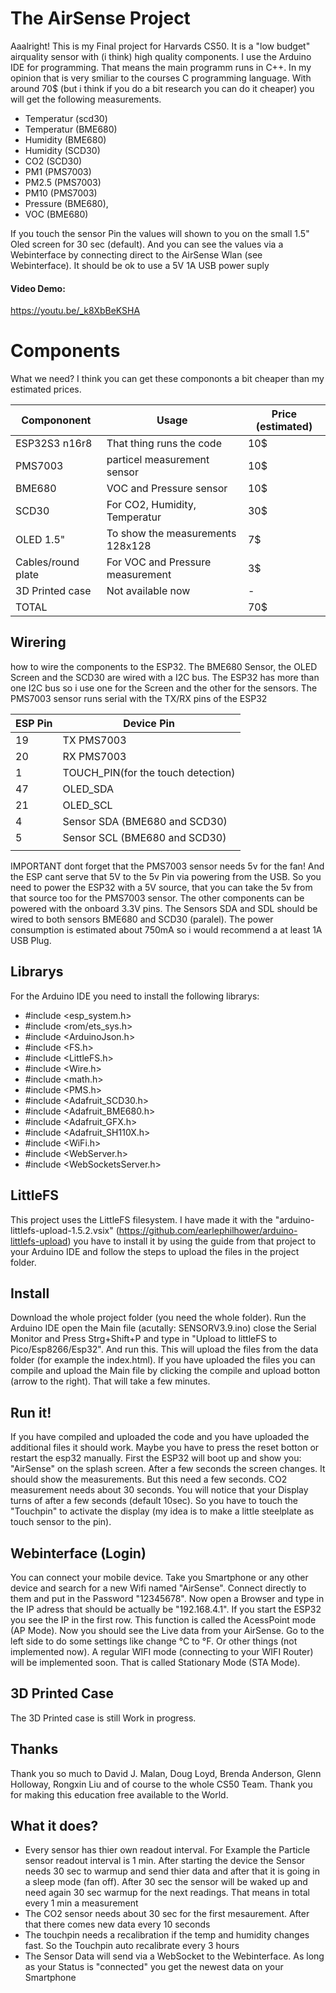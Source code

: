 # The AirSense Project
Aaalright! This is my Final project for Harvards CS50. It is a "low budget" airquality sensor with (i think) high quality components. I use the Arduino IDE for programming. That means the main programm runs in C++. In my opinion that is very smiliar to the courses C programming language. With around 70$ (but i think if you do a bit research you can do it cheaper) you will get the following measurements.
- Temperatur (scd30)
- Temperatur (BME680)
- Humidity (BME680)
- Humidity (SCD30)
- CO2 (SCD30)
- PM1 (PMS7003)
- PM2.5 (PMS7003)
- PM10 (PMS7003)
- Pressure (BME680),
- VOC (BME680)

If you touch the sensor Pin the values will shown to you on the small 1.5" Oled screen for 30 sec (default). And you can see the values via a Webinterface by connecting direct to the AirSense Wlan (see Webinterface). It should be ok to use a 5V 1A USB power suply

#### Video Demo:
https://youtu.be/_k8XbBeKSHA

# Components
What we need? I think you can get these compononts a bit cheaper than my estimated prices.


|Compononent 	 |Usage							   |Price (estimated)
|----------------|---------------------------------|-----------------------------|
|ESP32S3 n16r8	 |That thing runs the code         |10$          |
|PMS7003		 |particel measurement sensor      |10$            |
|BME680			 |VOC and Pressure sensor          |10$|
|SCD30			 |For CO2, Humidity, Temperatur    |30$         |
|OLED 1.5"		 |To show the measurements 128x128 |7$            |
|Cables/round plate			 |For VOC and Pressure measurement |3$|
|3D Printed case |Not available now				   |-|
|TOTAL |			   |70$|

## Wirering
how to wire the components to the ESP32. The BME680 Sensor, the OLED Screen and the SCD30 are wired with a I2C bus. The ESP32 has more than one I2C bus so i use one for the Screen and the other for the sensors. The PMS7003 sensor runs serial with the TX/RX pins of the ESP32

|ESP Pin	 	 	| Device Pin
|-------------------|---------------------------------|
|19	 	            |TX PMS7003                       |
|20		 	        |RX PMS7003                       |
|1  			 	|TOUCH_PIN(for the touch detection) |
|47			 	    |OLED_SDA                           |
|21         	 	|OLED_SCL |
|4	                |Sensor SDA (BME680 and SCD30)|
|5               	|Sensor SCL (BME680 and SCD30)|
| 				|			   |

IMPORTANT dont forget that the PMS7003 sensor needs 5v for the fan! And the ESP cant serve that 5V to the 5v Pin via powering from the USB. So you need to power the ESP32 with a 5V source, that you can take the 5v from that source too for the PMS7003 sensor. The other components can be powered with the onboard 3.3V pins. The Sensors SDA and SDL should be wired to both sensors BME680 and SCD30 (paralel). The power consumption is estimated about 750mA so i would recommend a at least 1A USB Plug.


## Librarys
For the Arduino IDE you need to install the following librarys:
- #include  <esp_system.h>
- #include  <rom/ets_sys.h>
- #include  <ArduinoJson.h>
- #include  <FS.h>
- #include  <LittleFS.h>
- #include  <Wire.h>
- #include  <math.h>
- #include  <PMS.h>
- #include  <Adafruit_SCD30.h>
- #include  <Adafruit_BME680.h>
- #include  <Adafruit_GFX.h>
- #include  <Adafruit_SH110X.h>
- #include  <WiFi.h>
- #include  <WebServer.h>
- #include  <WebSocketsServer.h>

## LittleFS
This project uses the LittleFS filesystem. I have made it with the "arduino-littlefs-upload-1.5.2.vsix" (https://github.com/earlephilhower/arduino-littlefs-upload) you have to install it by using the guide from that project to your Arduino IDE and follow the steps to upload the files in the project folder.

## Install
Download the whole project folder (you need the whole folder). Run the Arduino IDE open the Main file (acutally: SENSORV3.9.ino) close the Serial Monitor and Press Strg+Shift+P and type in "Upload to littleFS to Pico/Esp8266/Esp32". And run this. This will upload the files from the data folder (for example the index.html). If you have uploaded the files you can compile and upload the Main file by clicking the compile and upload botton (arrow to the right). That will take a few minutes.

## Run it!
If you have compiled and uploaded the code and you have uploaded the additional files it should work. Maybe you have to press the reset botton or restart the esp32 manually. First the ESP32 will boot up and show you: "AirSense" on the splash screen. After a few seconds the screen changes. It should show the measurements. But this need a few seconds. CO2 measurement needs about 30 seconds. You will notice that your Display turns of after a few seconds (default 10sec). So you have to touch the "Touchpin" to activate the display (my idea is to make a little steelplate as touch sensor to the pin).

## Webinterface (Login)
You can connect your mobile device. Take you Smartphone or any other device and search for a new  Wifi named "AirSense". Connect directly to them and put in the Password "12345678". Now open a Browser and type in the IP adress that should be actually be "192.168.4.1". If you start the ESP32 you see the IP in the first row. This function is called the AcessPoint mode (AP Mode). Now you should see the Live data from your AirSense. Go to the left side to do some settings like change °C to °F. Or other things (not implemented now). A regular WIFI mode (connecting to your WIFI Router) will be implemented soon. That is called Stationary Mode (STA Mode).

## 3D Printed Case
The 3D Printed case is still Work in progress.

## Thanks
Thank you so much to David J. Malan, Doug Loyd, Brenda Anderson, Glenn Holloway, Rongxin Liu and of course to the whole CS50 Team. Thank you for making this education free available to the World.

## What it does?
- Every sensor has thier own readout interval. For Example the Particle sensor readout interval is 1 min. After starting the device the Sensor needs 30 sec to warmup and send thier data and after that it is going in a sleep mode (fan off). After 30 sec the sensor will be waked up and need again 30 sec warmup for the next readings. That means in total every 1 min a measurement
- The CO2 sensor needs about 30 sec for the first mesaurement. After that there comes new data every 10 seconds
- The touchpin needs a recalibration if the temp and humidity changes fast. So the Touchpin auto recalibrate every 3 hours
- The Sensor Data will send via a WebSocket to the Webinterface. As long as your Status is "connected" you get the newest data on your Smartphone




